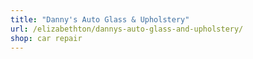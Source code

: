```yaml
---
title: "Danny's Auto Glass & Upholstery"
url: /elizabethton/dannys-auto-glass-and-upholstery/
shop: car repair
---
```

